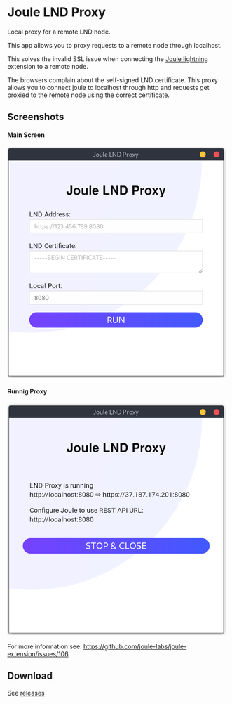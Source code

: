# Joule LND Proxy

Local proxy for a remote LND node.

This app allows you to proxy requests to a remote node through localhost.

This solves the invalid SSL issue when connecting the [Joule lightning](https://lightningjoule.com/) extension to a remote node.

The browsers complain about the self-signed LND certificate. This proxy allows you to connect joule to localhost through http and 
requests get proxied to the remote node using the correct certificate.

## Screenshots

#### Main Screen
![](https://github.com/bumi/lnd-proxy/raw/master/screenshot-main.png)

#### Runnig Proxy
![](https://github.com/bumi/lnd-proxy/raw/master/screenshot-running.png)


For more information see: https://github.com/joule-labs/joule-extension/issues/106


## Download

See [releases](https://github.com/bumi/lnd-proxy/releases)

